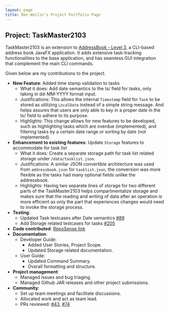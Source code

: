 ```yaml
---
layout: page
title: Ren Weilin's Project Portfolio Page
---
```

## Project: TaskMaster2103

TaskMaster2103 is an extension to [AddressBook - Level 3](https://se-education.org/addressbook-level3/), a CLI-based address book JavaFX application.
It adds extensive task-tracking functionalities to the base application, and has seamless GUI integration that complement the main CLI commands.

Given below are my contributions to the project.

- **New Feature**: Added time stamp validation to tasks
  - What it does: Add date semantics to the ts/ field for tasks, only taking in dd-MM-YYYY format input.
  - Justifications: This allows the internal `Timestamp` field for `Task` to be stored as utilizing `LocalDate` instead of a simple string message. And helps assures that users
  are only able to key in a proper date in the ts/ field to adhere to its purpose.
  - Highlights: This change allows for new features to be developed, such as highlighting tasks which are overdue (implemented), and filtering tasks by a certain date range or sorting by date (not implemented).
- **Enhancement to existing features**: Update `Storage` features to accommodate for task list
  - What it does: Create a separate storage path for task list related storage under `/data/tasklist.json`.
  - Justifications: A similar JSON convertible architecture was used from `addressbook.json` for `tasklist.json`, the conversion was more flexible as the tasks had many optional fields unlike the addressbook.
  - Highlights: Having two separate lines of storage for two different parts of the TaskMaster2103 helps compartmentalize storage and makes sure that the reading and writing of data after an operation is more efficient as only the part that experiences changes would need to invoke the storage process.
- **Testing**:
  - Updated Task testcases after Date semantics [#89](https://github.com/AY2122S1-CS2103-F09-2/tp/pull/89)
  - Add Storage related testcases for tasks [#205](https://github.com/AY2122S1-CS2103-F09-2/tp/pull/199)
- **Code contributed**: [RepoSense link](https://nus-cs2103-ay2122s1.github.io/tp-dashboard/?search=&sort=groupTitle&sortWithin=title&timeframe=commit&mergegroup=&groupSelect=groupByRepos&breakdown=true&checkedFileTypes=docs~functional-code~test-code~other&since=2021-09-17&tabOpen=true&tabType=authorship&tabAuthor=wlren&tabRepo=AY2122S1-CS2103-F09-2%2Ftp%5Bmaster%5D&authorshipIsMergeGroup=false&authorshipFileTypes=docs~functional-code~test-code~other&authorshipIsBinaryFileTypeChecked=false)
- **Documentation**:
  - Developer Guide:
    - Added User Stories, Project Scope.
    - Updated Storage related documentation.
  - User Guide:
    - Updated Command Summary.
    - Overall formatting and structure.
- **Project management**:
  - Managed issues and bug triaging.
  - Managed Github JAR releases and other project submissions.
- **Community**:
  - Set up team meetings and facilitate discussions.
  - Allocated work and act as team lead.
  - PRs reviewed: [#43](https://github.com/AY2122S1-CS2103-F09-2/tp/pull/43), [#74](https://github.com/AY2122S1-CS2103-F09-2/tp/pull/74)

